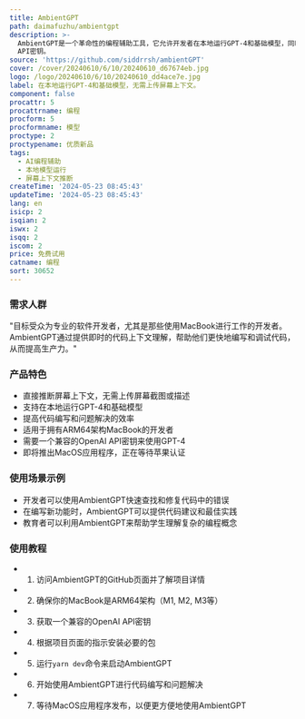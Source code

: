 ```yaml
---
title: AmbientGPT
path: daimafuzhu/ambientgpt
description: >-
  AmbientGPT是一个革命性的编程辅助工具，它允许开发者在本地运行GPT-4和基础模型，同时能够直接推断屏幕上下文，从而无需手动上传上下文信息。这大大提高了代码编写和问题解决的效率。产品目前处于测试阶段，适用于拥有ARM64架构MacBook的开发者，并且需要一个兼容的OpenAI
  API密钥。
source: 'https://github.com/siddrrsh/ambientGPT'
cover: /cover/20240610/6/10/20240610_d67674eb.jpg
logo: /logo/20240610/6/10/20240610_dd4ace7e.jpg
label: 在本地运行GPT-4和基础模型，无需上传屏幕上下文。
component: false
procattr: 5
procattrname: 编程
procform: 5
procformname: 模型
proctype: 2
proctypename: 优质新品
tags:
  - AI编程辅助
  - 本地模型运行
  - 屏幕上下文推断
createTime: '2024-05-23 08:45:43'
updateTime: '2024-05-23 08:45:43'
lang: en
isicp: 2
isqian: 2
iswx: 2
isqq: 2
iscom: 2
price: 免费试用
catname: 编程
sort: 30652
---
```




### 需求人群
"目标受众为专业的软件开发者，尤其是那些使用MacBook进行工作的开发者。AmbientGPT通过提供即时的代码上下文理解，帮助他们更快地编写和调试代码，从而提高生产力。"

### 产品特色
* 直接推断屏幕上下文，无需上传屏幕截图或描述
* 支持在本地运行GPT-4和基础模型
* 提高代码编写和问题解决的效率
* 适用于拥有ARM64架构MacBook的开发者
* 需要一个兼容的OpenAI API密钥来使用GPT-4
* 即将推出MacOS应用程序，正在等待苹果认证

### 使用场景示例
* 开发者可以使用AmbientGPT快速查找和修复代码中的错误
* 在编写新功能时，AmbientGPT可以提供代码建议和最佳实践
* 教育者可以利用AmbientGPT来帮助学生理解复杂的编程概念

### 使用教程
* 1. 访问AmbientGPT的GitHub页面并了解项目详情
* 2. 确保你的MacBook是ARM64架构（M1, M2, M3等）
* 3. 获取一个兼容的OpenAI API密钥
* 4. 根据项目页面的指示安装必要的包
* 5. 运行`yarn dev`命令来启动AmbientGPT
* 6. 开始使用AmbientGPT进行代码编写和问题解决
* 7. 等待MacOS应用程序发布，以便更方便地使用AmbientGPT

  
